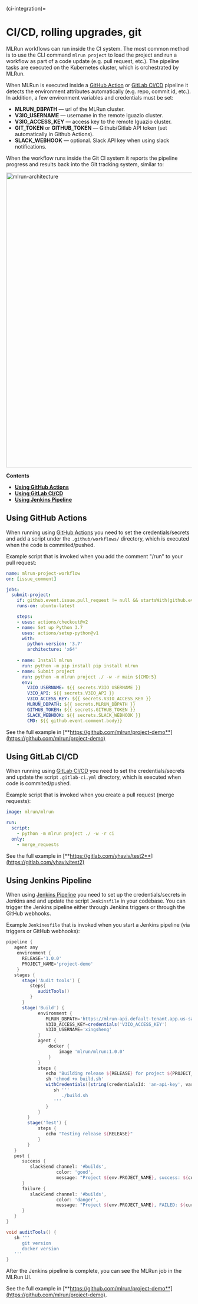 (ci-integration)=
# CI/CD, rolling upgrades, git

MLRun workflows can run inside the CI system. The most common method is to use the CLI command  `mlrun project` to load the project 
and run a workflow as part of a code update (e.g. pull request, etc.). The pipeline tasks are executed on the Kubernetes cluster, which is orchestrated by MLRun.

When MLRun is executed inside a [GitHub Action](https://docs.github.com/en/actions) or [GitLab CI/CD](https://docs.gitlab.com/ee/ci/) 
pipeline it detects the environment attributes automatically 
(e.g. repo, commit id, etc.). In addition, a few environment variables and credentials must be set:

* **MLRUN_DBPATH** &mdash; url of the MLRun cluster.
* **V3IO_USERNAME** &mdash; username in the remote Iguazio cluster.
* **V3IO_ACCESS_KEY** &mdash; access key to the remote Iguazio cluster.
* **GIT_TOKEN** or **GITHUB_TOKEN** &mdash; Github/Gitlab API token (set automatically in Github Actions).
* **SLACK_WEBHOOK** &mdash; optional. Slack API key when using slack notifications.

When the workflow runs inside the Git CI system it reports the pipeline progress and results back into the Git tracking system, similar to:

<img src="../_static/images/git-pipeline.png" alt="mlrun-architecture" width="800"/><br>

**Contents**
* [**Using GitHub Actions**](#using-github-actions)
* [**Using GitLab CI/CD**](#using-gitlab-ci-cd)
* [**Using Jenkins Pipeline**](#using-jenkins-pipeline)

## Using GitHub Actions

When running using [GitHub Actions](https://docs.github.com/en/actions) you need to set the credentials/secrets 
and add a script under the `.github/workflows/` directory, which is executed when the code is commited/pushed.

Example script that is invoked when you add the comment "/run" to your pull request:

```yaml
name: mlrun-project-workflow
on: [issue_comment]

jobs:
  submit-project:
    if: github.event.issue.pull_request != null && startsWith(github.event.comment.body, '/run')
    runs-on: ubuntu-latest

    steps:
    - uses: actions/checkout@v2
    - name: Set up Python 3.7
      uses: actions/setup-python@v1
      with:
        python-version: '3.7'
        architecture: 'x64'
    
    - name: Install mlrun
      run: python -m pip install pip install mlrun
    - name: Submit project
      run: python -m mlrun project ./ -w -r main ${CMD:5}
      env:
        V3IO_USERNAME: ${{ secrets.V3IO_USERNAME }}
        V3IO_API: ${{ secrets.V3IO_API }}
        V3IO_ACCESS_KEY: ${{ secrets.V3IO_ACCESS_KEY }}
        MLRUN_DBPATH: ${{ secrets.MLRUN_DBPATH }}
        GITHUB_TOKEN: ${{ secrets.GITHUB_TOKEN }} 
        SLACK_WEBHOOK: ${{ secrets.SLACK_WEBHOOK }}
        CMD: ${{ github.event.comment.body}}
```

See the full example in [**https://github.com/mlrun/project-demo**](https://github.com/mlrun/project-demo)


## Using GitLab CI/CD

When running using [GitLab CI/CD](https://docs.gitlab.com/ee/ci/) you need to set the credentials/secrets 
and update the script `.gitlab-ci.yml` directory, which is executed when code is commited/pushed.

Example script that is invoked when you create a pull request (merge requests):

```yaml
image: mlrun/mlrun

run:
  script:
    - python -m mlrun project ./ -w -r ci
  only:
    - merge_requests
```

See the full example in [**https://gitlab.com/yhaviv/test2**](https://gitlab.com/yhaviv/test2)

## Using Jenkins Pipeline

When using [Jenkins Pipeline](https://www.jenkins.io/doc/book/pipeline/) you need to set up the credentials/secrets in Jenkins and 
and update the script `Jenkinsfile` in your codebase. You can trigger the Jenkins pipeline either through Jenkins triggers or through the GitHub webhooks. 

Example `Jenkinesfile` that is invoked when you start a Jenkins pipeline (via triggers or GitHub webhooks):

```Groovy
pipeline {
   agent any
    environment {
      RELEASE='1.0.0'
      PROJECT_NAME='project-demo'
    }
   stages {
      stage('Audit tools') {
         steps{
            auditTools()
         }
      }
      stage('Build') {
            environment {
               MLRUN_DBPATH='https://mlrun-api.default-tenant.app.us-sales-341.iguazio-cd1.com'
               V3IO_ACCESS_KEY=credentials('V3IO_ACCESS_KEY')
               V3IO_USERNAME='xingsheng'
            }
            agent {
                docker {
                    image 'mlrun/mlrun:1.0.0'
                }
            }
            steps {
               echo "Building release ${RELEASE} for project ${PROJECT_NAME}..."
               sh 'chmod +x build.sh'
               withCredentials([string(credentialsId: 'an-api-key', variable: 'API_KEY')]) {
                  sh '''
                     ./build.sh
                  '''
               }
            }
        }
        stage('Test') {
            steps {
               echo "Testing release ${RELEASE}"
            }
        }
   }
   post {
      success {
         slackSend channel: '#builds',
                   color: 'good',
                   message: "Project ${env.PROJECT_NAME}, success: ${currentBuild.fullDisplayName}."
      }
      failure {
         slackSend channel: '#builds',
                   color: 'danger',
                   message: "Project ${env.PROJECT_NAME}, FAILED: ${currentBuild.fullDisplayName}."
      }
   }
}

void auditTools() {
   sh '''
      git version
      docker version
   '''
}
```
After the Jenkins pipeline is complete, you can see the MLRun job in the MLRun UI.

See the full example in [**https://github.com/mlrun/project-demo**](https://github.com/mlrun/project-demo).
